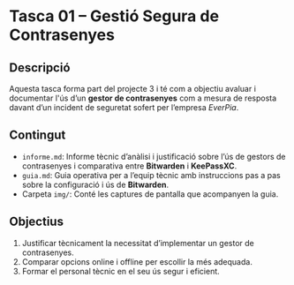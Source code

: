 # Tasca 01 – Gestió Segura de Contrasenyes

## Descripció
Aquesta tasca forma part del projecte 3 i té com a objectiu avaluar i documentar l'ús d’un **gestor de contrasenyes** com a mesura de resposta davant d’un incident de seguretat sofert per l’empresa *EverPia*.

## Contingut
- `informe.md`: Informe tècnic d’anàlisi i justificació sobre l’ús de gestors de contrasenyes i comparativa entre **Bitwarden** i **KeePassXC**.
- `guia.md`: Guia operativa per a l’equip tècnic amb instruccions pas a pas sobre la configuració i ús de **Bitwarden**.
- Carpeta `img/`: Conté les captures de pantalla que acompanyen la guia.

## Objectius
1. Justificar tècnicament la necessitat d’implementar un gestor de contrasenyes.
2. Comparar opcions online i offline per escollir la més adequada.
3. Formar el personal tècnic en el seu ús segur i eficient.


